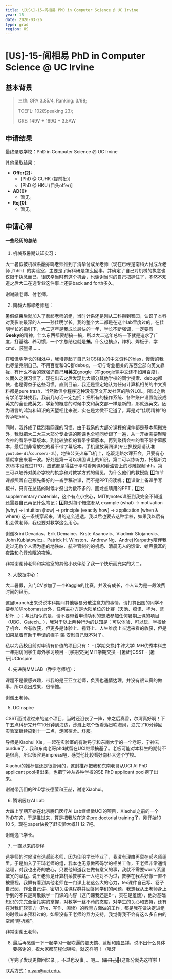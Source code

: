 ```yaml
---
title: \[US\]-15-阎相易 PhD in Computer Science @ UC Irvine
year: 15
date: 2020-03-26
type: grad
region: US
---
```


# \[US\]-15-阎相易 PhD in Computer Science @ UC Irvine

## 基本背景

> 三维: GPA 3.85/4, Ranking: 3/98;
>
> TOEFL: 102\(Speaking 23\);
>
> GRE: 149V + 169Q + 3.5AW

## 申请结果

最终录取学校：PhD in Computer Science @ UC Irvine

其他录取结果：

* **Offer\(2\):**
  * \[PhD @ CUHK (提前批)\]
  * \[PhD @ HKU (口头offer)\]
* **AD\(0\):**
  * 暂无。
* **Rej\(0\)**:
  * 暂无。

## 申请心得

#### 一些经历的总结

  1. 机械系暑期认知实习：

  大一暑假被机械系融亦鸣老师推到了清华付成龙老师（现在已经是南科大付成龙老师了hhh）的实验室，主要是了解科研是怎么回事，并确定了自己对机械的执念也仅限于执念而已，很庆幸当时有这个机会，也谢谢当时的自己把握住了，不然不知道之后大二在选专业这件事上还要back and forth多久。

  谢谢融老师、付老师。

  2. 南科大郝祁老师组：

  暑假结束后就加入了郝祁老师的组，当时计系还是刚从二科搬到智园，认识了本科对我影响最深的人——孙佳明学长。我的整个大二都是在这个lab里度过的，在佳明学长的指引下，大二这年是我成长最快的一年，学长不断强调，一定要有**Geeky**的精神，什么东西都要想搞一搞，所以大二这年总结一下就是追求了广度，打基础、养习惯，一个字总结也就是**搞**，什么也搞点，炸机、焊板子、学cmd、装黑果……

  在和佳明学长的相处中，我培养起了自己对CS相关的中文资料的bias，慢慢的我也尽量克制自己，不用百度和QQ群debug，一切与专业相关的东西全部向英文靠拢，有什么不会的就强迫自己**用英文**google（在google输中文还不如用百度），久而久之就习惯了，现在出去之后发现比大部分其他学校的同学搜索、debug都快，也是得益于这些习惯。直到目前，我还是坚定地认为任何计算机相关的中文资料都是pure trash，当然微信小程序这种没有英文开发社区的除外LOL。所以之后有学弟学妹找我，我前几句话一定包括：把所有的操作系统、各种账户设置能设成英文的全设成英文，学新的概念的时候中文和英文都一样是新的，那就选英文，因为语言的鸿沟和知识的天堑相比来说，实在是太微不足道了。算是对“佳明精神”的传承吧hhh。

  同时，我养成了猛烈看网课的习惯，由于我系的大部分课程的课件都是基本照搬海外，我就把大二大三大部分专业课的网课也全程同步跟了一遍，从一开始需要聚精会神的看带字幕版本，到比较放松的看带字幕版本，再到聚精会神的看不带字幕版本，最后到非常放松的看不带字幕版本。手机里放满网课(专业扒视频请认准`youtube-dl`/`coursera-dl`)，地铁公交火车飞机上，吃饭走路水课开会，只要有心情就拿出来看一波。好处是第一可以巩固课上的知识。第二可以练听力，托福听力29基本没练过TPO，应该都是得益于平时看网课和看油管上的沙雕视频hhh。第三可以培养对美帝学校的执念和对教学方式的偏见，为什么他们的教授能 1️⃣每节课都照着自己预先备好的一沓手稿讲课，而不是PPT阅读机；2️⃣课堂上备课手写板书，只有在总结的时候才祭出为数不多的、画龙点睛用的PPT；3️⃣发supplementary materials，这个有点小贪心，MIT的notes详细到我完全不知道还需要自己再记什么笔记；4️⃣能对每个概念都从 example (what) → motivation (why) → intuition (how) → principle (exactly how) → application (when & where) 这一条线穿起来，讲的这么通透。我以后也要去这种学校，如果我以后有机会做老师，我也要对教学这么用心。

  谢谢Srini Devadas、Erik Demaine、Krste Asanović、Vladimir Stojanovic、John Kubiatowicz、Patrick H. Winston、Andrew Ng、Andrej Karpathy陪伴我走过无数个人满为患的地铁站、航空管制的的机场、清晨无人的饭堂、蛤声震耳的夜路和心悸难眠的夜晚。

  非常谢谢孙老师和实验室的其他小伙伴给了我一个快乐而充实的大二。

  3. 大数据中心：

  大二暑假，入门CV参加了一个Kaggle的比赛，并没有成长，个人认为是一段浪费时间的经历。

  这里branch出来说说本科期间其他容易分散注意力的事情，请打算出国的同学不要参加除robomaster外，任何主办方是大陆单位的比赛（天池、腾讯、华为、蓝桥杯...）；与此相似的是，请不要带着申请功利的想法参加任何暑期上课的项目（UBC、Gatech...），我对于以上两种行为的认知是：可以体验、可以玩、学校给了机会、会有收获，但更多是体验上、视野上、人生维度上长远来看的收获，但是如果拿着有助于申请的幌子 ~~骗~~ 安慰自己就不对了。

  私以为我校目前对申请有价值的项目只有：
    - [学期交换]牛津大学LMH优秀本科生一年期访问学生海外学习项目
    - [学期交换]MIT学期交换
    - [暑研]CSST
    - [暑研]UCInspire

  4. 先进院MMLAB（乔宇老师组）：

  课题不是很感兴趣，带我的是王亚立老师，负责也通情达理，并没有很认真的做事，所以没出成果，很惭愧。

  谢谢王老师。

  5. UCInspire

  CSST面试没过来的这个项目，当时还沮丧了一阵，来之后真香，尔湾真好啊！下午五点科研完开车10分钟到海边，沙滩上吃个饭看落日吹海风，浪完了10分钟回实验室继续搞到十一二点，走回宿舍。舒服。

  导师是Xiaohui Xie，一起在实验室的有谢丹宁和东南大学的一个老哥，宁神去purdue了，我和东南老哥phd就留在UCI继续~~搞基~~了。老板可能对本科生的期待不是很高，所以很容易impress吧，感觉他比较看好南科大这个学校。

  Xiaohui的推荐信还是很管用的，这封推荐把我和东南老哥从UCI AI PhD applicant pool捞出来，也把宁神从各种学校的SE PhD applicant pool捞了出来。

  谢谢带我们的PhD学长德莹和王喆，谢谢Xiaohui。

  6. 腾讯医疗AI Lab

  大四上学期开始在北京腾讯医疗AI Lab继续做UCI的项目，Xiaohui之前的一个PhD在这，于是推过来，算是把我放在这先pre doctorial training了，刚开始10 10 5，现在paper快投了赶实验大概11 12 7吧。

  谢谢逸飞学长。

  7. 一直以来的榜样

  选导师的时候没有选郝祁老师，因为佳明学长毕业了，我没有理由再留在郝老师组里。于是加入了王琦老师的组，我本也无意做密码学的相关工作，王老师非常通情达理，对我也出奇的放心，只要他知道我在做有意义的事，我就不需要worry系里繁冗的章程。说王老师是计算机系教学第一人绝对不为过，教学在我系好像一直不被重视，我鲜有看到其他老师在一门课上花这么大的心力，tex课件自己写、卷子自己阅、作业自己讲、密切关注课程群并回答同学们的问题，我想我从王老师身上学到的不只是离散数学一门课的内容（这门课我还是B+，实在是羞愧），他对基础知识的完完全全扎实的掌握，对教学一丝不苟的态度，对学生的关心和支持，还有在对我们软实力（Pre、写作、阅读）的教育方面做的工作，都是我在做决定进组的时候从未预料过的，如果没有王老师的鼎力支持，我觉得我不会有这么多自由的空间“瞎折腾”。

  非常谢谢王老师。

  8. 最后再感谢一下一起学习一起吹逼的姜天恺、蓝桥和[隋昌祥](../biomedical-engineering/[US]-15-suichangxiang)，说不出什么具体要感谢的，祝大家都前程似锦啦，就这样吧！（呲牙

  （写完了发现更像回忆录。。不过也没事。。吧。。(~~骗自己🙂~~)这部分就先这样啦！

  联系方式：x.yan@uci.edu。
